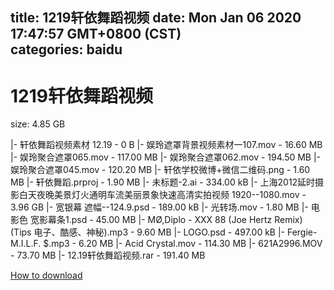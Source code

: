 
title: 1219轩依舞蹈视频
date: Mon Jan 06 2020 17:47:57 GMT+0800 (CST)    
categories: baidu
---

# 1219轩依舞蹈视频
size: 4.85 GB
 
 
|- 轩依舞蹈视频素材 12.19 - 0 B
|- 娱玲遮罩背景视频素材一107.mov - 16.60 MB
|- 娱玲聚合遮罩065.mov - 117.00 MB
|- 娱玲聚合遮罩062.mov - 194.50 MB
|- 娱玲聚合遮罩045.mov - 120.20 MB
|- 轩依学校微博+微信二维码.png - 1.60 MB
|- 轩依舞蹈.prproj - 1.90 MB
|- 未标题-2.ai - 334.00 kB
|- 上海2012延时摄影白天夜晚美景灯火通明车流美丽景象快速高清实拍视频 1920--1080.mov - 3.96 GB
|- 宽银幕  遮幅--124.9.psd - 189.00 kB
|- 光转场.mov - 1.80 MB
|- 电影色 宽影幕条1.psd - 45.00 MB
|- MØ,Diplo - XXX 88 (Joe Hertz Remix)  (Tips 电子、酷感、神秘).mp3 - 9.60 MB
|- LOGO.psd - 497.00 kB
|- Fergie-M.I.L.F. $.mp3 - 6.20 MB
|- Acid Crystal.mov - 114.30 MB
|- 621A2996.MOV - 73.70 MB
|- 12.19轩依舞蹈视频.rar - 191.40 MB

[How to download](https://bpcam.bemobtrk.com/go/2ceec3aa-1ca2-46d6-b9ff-aaa5c184517c?jno=3770)